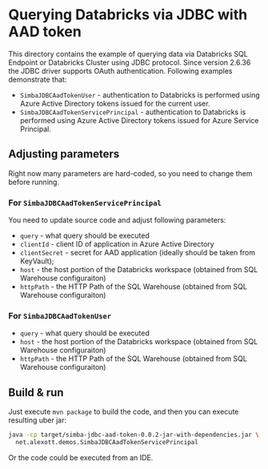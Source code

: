 # Querying Databricks via JDBC with AAD token

This directory contains the example of querying data via Databricks SQL Endpoint or Databricks Cluster using JDBC protocol.   Since version 2.6.36 the JDBC driver supports OAuth authentication. Following examples demonstrate that:

* `SimbaJDBCAadTokenUser` - authentication to Databricks is performed using Azure Active Directory tokens issued for the current user.
* `SimbaJDBCAadTokenServicePrincipal` - authentication to Databricks is performed using Azure Active Directory tokens issued for Azure Service Principal.

## Adjusting parameters

Right now many parameters are hard-coded, so you need to change them before running.

### For `SimbaJDBCAadTokenServicePrincipal`

You need to update source code and adjust following parameters:

* `query` - what query should be executed
* `clientId` - client ID of application in Azure Active Directory
* `clientSecret` - secret for AAD application (ideally should be taken from KeyVault);
* `host` - the host portion of the Databricks workspace (obtained from SQL Warehouse configuraiton)
* `httpPath` - the HTTP Path of the SQL Warehouse (obtained from SQL Warehouse configuraiton)

### For `SimbaJDBCAadTokenUser`

* `query` - what query should be executed
* `host` - the host portion of the Databricks workspace (obtained from SQL Warehouse configuraiton)
* `httpPath` - the HTTP Path of the SQL Warehouse (obtained from SQL Warehouse configuraiton)

## Build & run

Just execute `mvn package` to build the code, and then you can execute resulting uber jar:

```sh
java -cp target/simba-jdbc-aad-token-0.0.2-jar-with-dependencies.jar \
  net.alexott.demos.SimbaJDBCAadTokenServicePrincipal
```

Or the code could be executed from an IDE.

